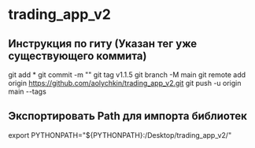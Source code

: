 # trading_app_v2
## Инструкция по гиту (Указан тег уже существующего коммита)
git add *
git commit -m ""
git tag v1.1.5
git branch -M main
git remote add origin https://github.com/aolychkin/trading_app_v2.git
git push -u origin main --tags

## Экспортировать Path для импорта библиотек
export PYTHONPATH="${PYTHONPATH}:/Desktop/trading_app_v2/"